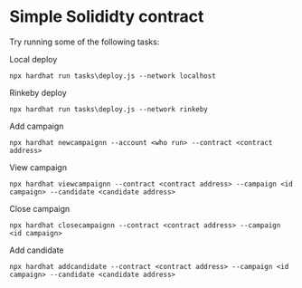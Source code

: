 # Simple Solididty contract

Try running some of the following tasks:

Local deploy
```shell
npx hardhat run tasks\deploy.js --network localhost
```

Rinkeby deploy
```shell
npx hardhat run tasks\deploy.js --network rinkeby
```

Add campaign
```shell
npx hardhat newcampaignn --account <who run> --contract <contract address>
```
View campaign
```shell
npx hardhat viewcampaignn --contract <contract address> --campaign <id campaign> --candidate <candidate address>
```

Close campaign
```shell
npx hardhat closecampaignn --contract <contract address> --campaign <id campaign>
```

Add candidate
```shell
npx hardhat addcandidate --contract <contract address> --campaign <id campaign> --candidate <candidate address>
```
